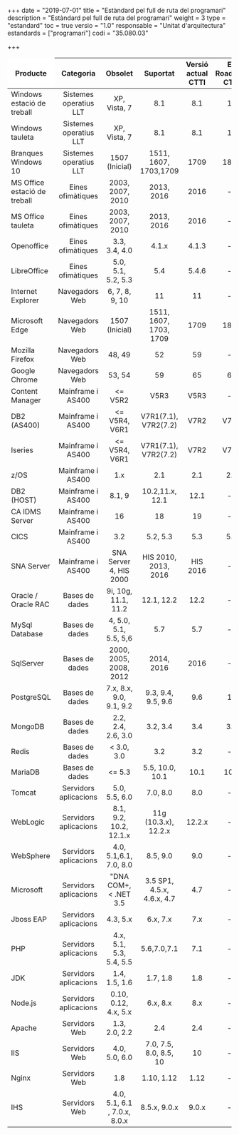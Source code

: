 +++
date        = "2019-07-01"
title       = "Estàndard pel full de ruta del programari"
description = "Estàndard pel full de ruta del programari"
weight		= 3
type = "estandard"
toc         = true
versio      = "1.0"
responsable = "Unitat d'arquitectura"
estandards =  ["programari"]
codi = "35.080.03"

+++

 Producte                    |  Categoria | Obsolet | Suportat | Versió actual CTTI | En Roadmap CTTI | Emergent
 ---------------------       |:-------:| :--------:|:----------:|:--------------------:|:-----------------:|:--------:                 
 Windows estació de treball  | Sistemes operatius LLT | XP, Vista, 7 | 8.1 | 8.1 | 10 | --
 Windows tauleta | Sistemes operatius LLT  | XP, Vista, 7 | 8.1 | 8.1 | 10 | --
 Branques Windows 10 | Sistemes operatius LLT  | 1507 (Inicial) | 1511, 1607, 1703,1709 | 1709 | 1803 | 1809
 MS Office estació de treball | Eines ofimàtiques    | 2003, 2007, 2010 | 2013, 2016               | 2016     | -- | 2019 
| MS Office tauleta            | Eines ofimàtiques    |2003, 2007, 2010  | 2013, 2016               | 2016     | -- | 2019 
| Openoffice                   | Eines ofimàtiques    | 3.3, 3.4, 4.0    | 4.1.x| 4.1.3    | -- | -- 
| LibreOffice                  | Eines ofimàtiques    | 5.0, 5.1, 5.2, 5.3  | 5.4       | 5.4.6    | -- | 6.0 
| Internet Explorer | Navegadors Web    | 6, 7, 8, 9, 10 | 11               | 11                 | -- | --
| Microsoft Edge    | Navegadors Web    | 1507 (Inicial) | 1511, 1607, 1703, 1709 | 1709 | 1803| 1809
| Mozilla Firefox   | Navegadors Web    | 48, 49           | 52               | 59                 | --              | 60    
| Google Chrome     | Navegadors Web    | 53, 54       | 59             | 65               | 66            | 67  
| Content Manager | Mainframe i AS400    | <= V5R2                | V5R3                  | V5R3               | --              | --       | 
| DB2 (AS400)     | Mainframe i AS400    | <= V5R4, V6R1          | V7R1(7.1), V7R2(7.2)            | V7R2               | V7R3            | --       | 
| Iseries         | Mainframe i AS400    | <= V5R4, V6R1          | V7R1(7.1), V7R2(7.2)            | V7R2               | V7R3            | --       | 
| z/OS            | Mainframe i AS400    | 1.x                    | 2.1                   | 2.1                | 2.2             | 2.3       | 
| DB2 (HOST)      | Mainframe i AS400    | 8.1, 9                 | 10.2,11.x, 12.1       | 12.1               | --              | 12.2     | 
| CA IDMS Server  | Mainframe i AS400    | 16                     | 18                    | 19                 | --              | --       | 
| CICS            | Mainframe i AS400    | 3.2                    | 5.2, 5.3              | 5.3                | 5.4             | --      | 
| SNA Server      | Mainframe i AS400    | SNA Server 4, HIS 2000 | HIS 2010, 2013, 2016  | HIS 2016           | --              | --       | 
| Oracle / Oracle RAC         | Bases de dades      |9i, 10g, 11.1, 11.2      | 12.1, 12.2    |12.2      | --              | 18c                        | x        | Enterprise                       | 
| MySql Database              | Bases de dades      | 4, 5.0, 5.1, 5.5, 5,6  | 5.7                | 5.7                | --              | --                       | x        | Community                        | 
| SqlServer                   | Bases de dades     |2000, 2005, 2008, 2012  |2014, 2016        | 2016               | --              | 2017                      | x        | Standard                         | 
| PostgreSQL                  | Bases de dades     | 7.x, 8.x, 9.0, 9.1, 9.2  | 9.3, 9.4, 9.5, 9.6 | 9.6                | 10             | --                        |          |                                | 
| MongoDB                     | Bases de dades     | 2.2, 2.4, 2.6, 3.0 | 3.2, 3.4           | 3.4 | 3.6             | --                        |          | Community                        | 
| Redis                       | Bases de dades     | < 3.0, 3.0  | 3.2                | 3.2                | --             | 4.0                        |          | Community                        | 
| MariaDB                     | Bases de dades     | <= 5.3    | 5.5, 10.0, 10.1        | 10.1               | 10.2           | 10.3                        |          | Community                        | 
| Tomcat                          | Servidors aplicacions              | 5.0, 5.5, 6.0                         |  7.0, 8.0               | 8.0                | --              | 9.0                        | x        | JBoss EWS 3.0                  | 
| WebLogic                        | Servidors aplicacions              | 8.1, 9.2, 10.2, 12.1.x                        | 11g (10.3.x), 12.2.x    | 12.2.x                    | --                        | --                        | x        | Premier                          | 
| WebSphere                       | Servidors aplicacions              | 4.0, 5.1,6.1, 7.0, 8.0                 | 8.5, 9.0      | 9.0                | --              | --                        |          |                                  | 
| Microsoft                       | Servidors aplicacions              | "DNA COM+, < .NET 3.5                 | 3.5 SP1,  4.5.x,  4.6.x, 4.7 | 4.7              | --         | --                          | x        | Versió distribuïda amb SO |        
| Jboss EAP                       | Servidors aplicacions              | 4.3, 5.x                              | 6.x, 7.x                  | 7.x                | --              | --                       | x        | EAP                              | 
| PHP                             | Servidors aplicacions              | 4.x, 5.1, 5.3, 5.4, 5.5               | 5.6,7.0,7.1                 | 7.1                | --              | 7.2                       | x        | RHEL / Software Collections 2.2  | 
| JDK                             | Servidors aplicacions              | 1.4, 1.5, 1.6                              |  1.7, 1.8            | 1.8                | --              | --                       |          |                                  | 
| Node.js                         | Servidors aplicacions              | 0.10, 0.12, 4.x, 5.x                                   | 6.x, 8.x                  | 8.x                | --              | 10.x                        |          | LTS                              | 
| Apache                          | Servidors Web           | 1.3, 2.0, 2.2                              |  2.4             | 2.4                | --              | --                        | x        | RHEL / Software Collections 2.2  | 
| IIS                             | Servidors Web           | 4.0, 5.0, 6.0                         | 7.0, 7.5, 8.0, 8.5, 10   | 10                | --              | --                        | x        | Versió distribuïda amb SO        | 
| Nginx                           | Servidors Web           | 1.8                                    |  1.10, 1.12                    | 1.12                | --              | --                        |          | Software Collections 2.1         | 
| IHS                             | Servidors Web           | 4.0, 5.1, 6.1 , 7.0.x, 8.0.x  | 8.5.x, 9.0.x      | 9.0.x               | --             | --                        |          |                                  | 

<style>
	table tr:first-child th:first-child, table tr:first-child th:last-child{
		background-color:#fff;
	}
	table tr:first-child th:first-child{
		border-top: none!important;
		border-left:none!important;
	}
	table tr:first-child th:last-child{
		border-top: none!important;
		border-right:none!important;
	}

	table tr:nth-child(1) th:nth-child(1), 
	table tr:nth-child(1) th:nth-child(2), 
	table tr:nth-child(1) th:nth-child(3),
	table tr:nth-child(2) th:nth-child(4),
	table tr:nth-child(2) th:nth-child(8), 
	table tr:nth-child(2) th:nth-child(10),
	table tr td:nth-child(4), 
	table tr td:nth-child(8), 
	table tr td:nth-child(10)	
</style>

<script src="https://cdn.datatables.net/1.10.16/js/jquery.dataTables.min.js"></script>
<script>
	/* Formatting function for row details - modify as you need */
	function format ( d ) {
		// `d` is the original data object for the row
		return '<table cellpadding="5" cellspacing="0" border="0" style="padding-left:50px;">'+
			'<tr>'+
				'<td>Full name:</td>'+
				'<td>'+d.name+'</td>'+
			'</tr>'+
			'<tr>'+
				'<td>Extension number:</td>'+
				'<td>'+d.extn+'</td>'+
			'</tr>'+
			'<tr>'+
				'<td>Extra info:</td>'+
				'<td>And any further details here (images etc)...</td>'+
			'</tr>'+
		'</table>';
	}

$(document).ready(function() {
		//Data table plugin
    	$('table').DataTable( {
	        "paging": false,
	        "info" : false,
	        "ordering": false,
	        "language":{
	        	"search" : "<strong>Cerca:</strong> ",
		        "infoEmpty": "No hi ha registres",
	        	"zeroRecords": "No s'han trobat registres"
	        },
	        initComplete: function () {
	            this.api().columns().every( function (col_index) {
	                var column = this;
	                if (col_index===2){
	                	$("<p>&nbsp;</p>").appendTo($(column.header()));
	                	return;
	                }
		        if(col_index===3){
	                	$("<p>&nbsp;</p>").appendTo($(column.header()));
	                	return;
	                }
	                var select = $('<select><option value=""></option></select>')
	                    .appendTo( $(column.header()) )
	                    .on( 'change', function () {
	                        var val = $.fn.dataTable.util.escapeRegex(
	                            $(this).val()
	                        );
	 
	        column
	                .search( val ? '^'+val+'$' : '', true, false )
	                .draw();
	   		} );
	 
	                column.data().unique().sort().each( function ( d, j ) {
	                    select.append( '<option value="'+d+'">'+d+'</option>' )
	                });
	            });

	            //adds header private/public
	            //$("<tr><th colspan='4'></th><th colspan='4'>Privat</th><th colspan='2'>Públic</th><th colspan='1'></th></tr>").insertBefore($("table thead tr"));
		    $("<tr><th colspan='4'></th><th colspan='1'></th></tr>").insertBefore($("table thead tr"));
	        }	        
    	});
	});
$('#products tbody').on('click', 'td.details-control', function () {
		var tr = $(this).closest('tr');
		var row = table.row( tr );

if ( row.child.isShown() ) {
			// This row is already open - close it
			$('div.slider', row.child()).slideUp( function () {
				row.child.hide();
				tr.removeClass('shown');
			} );
		}
		else {
			// Open this row
			row.child( format(row.data()), 'no-padding' ).show();
			tr.addClass('shown');
			$('div.slider', row.child()).slideDown();
		}
	} );
</script>

